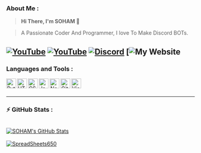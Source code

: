 ### About Me :
> **Hi There, I'm SOHAM 👋**

> A Passionate Coder And Programmer, I love To Make Discord BOTs.

[![YouTube](https://img.shields.io/youtube/channel/subscribers/UCWMSO5jUSWz9pWFdaLcqanw?logo=YouTube&style=for-the-badge)](https://www.youtube.com/channel/UCWMSO5jUSWz9pWFdaLcqanw/videos)
[![YouTube](https://img.shields.io/youtube/channel/views/UCWMSO5jUSWz9pWFdaLcqanw?logo=YouTube&style=for-the-badge)](https://www.youtube.com/channel/UCWMSO5jUSWz9pWFdaLcqanw/videos)
[![Discord](https://img.shields.io/discord/951315595494826045?label=Discord&logo=Discord&style=for-the-badge)](https://discord.gg/FJFfTkNdew)
[![My Website](https://img.shields.io/website?down_color=lightgrey&down_message=Offline&style=for-the-badge&up_color=green&up_message=Online&url=https%3A%2F%2Fspreadsheets650.tech)
-----

### Languages and Tools : 

[<img align="left" alt="Python" width="26px" src="https://skillicons.dev/icons?i=python" />](https://www.python.org/)
[<img align="left" alt="HTML5" width="26px" src="https://skillicons.dev/icons?i=html" />](https://www.w3.org/html/)
[<img align="left" alt="CSS3" width="26px" src="https://skillicons.dev/icons?i=css" />](https://www.w3schools.com/css/)
[<img align="left" alt="JavaScript" width="26px" src="https://skillicons.dev/icons?i=js" />](https://www.javascript.com/)
[<img align="left" alt="Node.js" width="26px" src="https://skillicons.dev/icons?i=nodejs" />](https://nodejs.org/en/)
[<img align="left" alt="GitHub" width="26px" src="https://cdn4.iconfinder.com/data/icons/socialcones/508/Github-128.png" />](https://github.com/)
[<img align="left" alt="Visual Studio Code" width="26px" src="https://skillicons.dev/icons?i=vscode" />](https://code.visualstudio.com/)
<br />
<br />

---
### :zap: GitHub Stats :

</br>
<a href="https://github.com/SpreadSheets650">
<img align="center" alt="SOHAM's GitHub Stats" src="https://github-readme-stats-eight-pink.vercel.app/api?username=SpreadSheets650&&show_icons=true&theme=tokyonight&layout=compact"/>
</br>
</br>
<img align="center" src="https://github-readme-streak-stats.herokuapp.com?user=SpreadSheets650&theme=nightowl&date_format=j%20M%5B%20Y%5D" alt="SpreadSheets650" />
</a>


